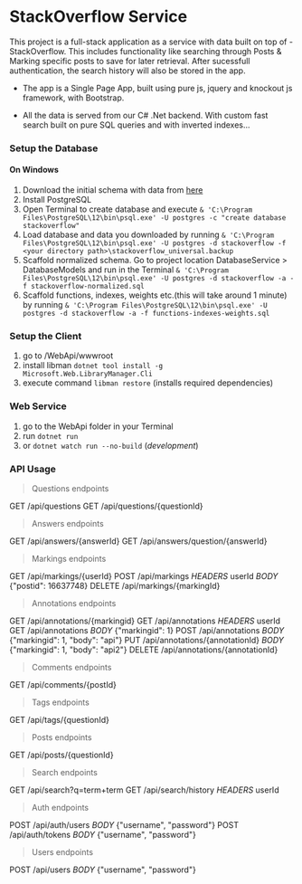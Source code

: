 # StackOverflow Service

This project is a full-stack application as a service with data built on top of - StackOverflow. This includes functionality like searching through Posts
& Marking specific posts to save for later retrieval. After sucessfull authentication, the search history will also be stored in the app.

- The app is a Single Page App, built using pure js, jquery and knockout js framework, with Bootstrap.

- All the data is served from our C# .Net backend. With custom fast
search built on pure SQL queries and with inverted indexes...


### Setup the Database
#### On Windows
1. Download the initial schema with data from [here](https://drive.google.com/file/d/1Ur8tU8aQAT_CSvg4weYzyNXlpA9K8Yjq/view?usp=sharing)
1. Install PostgreSQL 
1. Open Terminal to create database and execute `& 'C:\Program Files\PostgreSQL\12\bin\psql.exe' -U postgres -c "create database stackoverflow"`
1. Load database and data you downloaded by running `& 'C:\Program Files\PostgreSQL\12\bin\psql.exe' -U postgres -d stackoverflow -f <your directory path>\stackoverflow_universal.backup`
1. Scaffold normalized schema. Go to project location DatabaseService > DatabaseModels and run in the Terminal `& 'C:\Program Files\PostgreSQL\12\bin\psql.exe' -U postgres -d stackoverflow -a -f stackoverflow-normalized.sql`
1. Scaffold functions, indexes, weights etc.(this will take around 1 minute) by running `& 'C:\Program Files\PostgreSQL\12\bin\psql.exe' -U postgres -d stackoverflow -a -f functions-indexes-weights.sql`

### Setup the Client
1. go to /WebApi/wwwroot
1. install libman `dotnet tool install -g Microsoft.Web.LibraryManager.Cli`
3. execute command `libman restore` (installs required dependencies)


### Web Service
1. go to the WebApi folder in your Terminal
1. run `dotnet run`
1. or `dotnet watch run --no-build` (*development*)


### API Usage

> Questions endpoints

GET /api/questions
GET /api/questions/{questionId}

> Answers endpoints

GET /api/answers/{answerId}
GET /api/answers/question/{answerId}

> Markings endpoints

GET /api/markings/{userId}
POST /api/markings _HEADERS_ userId _BODY_ {"postid": 16637748}
DELETE /api/markings/{markingId}

> Annotations endpoints

GET /api/annotations/{markingid}
GET /api/annotations _HEADERS_ userId
GET /api/annotations _BODY_ {"markingid": 1}
POST /api/annotations _BODY_ {"markingid": 1, "body": "api"}
PUT /api/annotations/{annotationId} _BODY_ {"markingid": 1, "body": "api2"}
DELETE /api/annotations/{annotationId}

> Comments endpoints

GET /api/comments/{postId}

> Tags endpoints

GET /api/tags/{questionId}

> Posts endpoints

GET /api/posts/{questionId}

> Search endpoints

GET /api/search?q=term+term
GET /api/search/history _HEADERS_ userId

> Auth endpoints

POST /api/auth/users _BODY_ {"username", "password"}
POST /api/auth/tokens _BODY_ {"username", "password"}

> Users endpoints

POST /api/users _BODY_ {"username", "password"}
